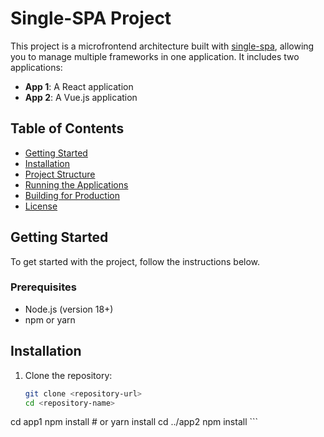 # Single-SPA Project

This project is a microfrontend architecture built with [single-spa](https://single-spa.js.org/), allowing you to manage multiple frameworks in one application. It includes two applications:

- **App 1**: A React application
- **App 2**: A Vue.js application

## Table of Contents

- [Getting Started](#getting-started)
- [Installation](#installation)
- [Project Structure](#project-structure)
- [Running the Applications](#running-the-applications)
- [Building for Production](#building-for-production)
- [License](#license)

## Getting Started

To get started with the project, follow the instructions below.

### Prerequisites

- Node.js (version 18+)
- npm or yarn

## Installation

1. Clone the repository:
   ```bash
   git clone <repository-url>
   cd <repository-name>
cd app1
npm install  # or yarn install
cd ../app2
npm install ```
